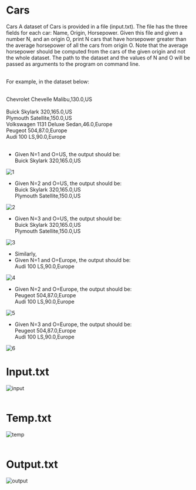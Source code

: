 # Cars
Cars
A dataset of Cars is provided in a file (input.txt). The file has the three fields for each car: Name, Origin, Horsepower. Given this file and given a number N, and an origin O, print N cars that have horsepower greater than the average horsepower of all the cars from origin O. Note that the average horsepower should be computed from the cars of the given origin and not the whole dataset. The path to the dataset and the values of N and O will be passed as arguments to the program on command line.<br><br>


For example, in the dataset below:<br><br>
	

Chevrolet Chevelle Malibu,130.0,US<br>	
Buick Skylark 320,165.0,US<br>
Plymouth Satellite,150.0,US<br>
Volkswagen 1131 Deluxe Sedan,46.0,Europe<br>
Peugeot 504,87.0,Europe<br>
Audi 100 LS,90.0,Europe<br><br>


* Given N=1 and O=US, the output should be:<br>
  Buick Skylark 320,165.0,US<br>

![1](https://user-images.githubusercontent.com/25060937/52166625-bda57d00-2735-11e9-9ae2-719910542638.PNG)


* Given N=2 and O=US, the output should be:<br>	
  Buick Skylark 320,165.0,US<br>
  Plymouth Satellite,150.0,US<br>

![2](https://user-images.githubusercontent.com/25060937/52166633-d0b84d00-2735-11e9-8d1a-d96792b6e63d.PNG)


* Given N=3 and O=US, the output should be:<br>
  Buick Skylark 320,165.0,US<br>
  Plymouth Satellite,150.0,US<br>

![3](https://user-images.githubusercontent.com/25060937/52166645-e7f73a80-2735-11e9-81ab-72c37b4396da.PNG)


* Similarly,<br>
* Given N=1 and O=Europe, the output should be:<br>
  Audi 100 LS,90.0,Europe<br>

![4](https://user-images.githubusercontent.com/25060937/52166654-f7768380-2735-11e9-89e9-87c7ddcd1313.PNG)


* Given N=2 and O=Europe, the output should be:<br>
  Peugeot 504,87.0,Europe<br>
  Audi 100 LS,90.0,Europe<br>

![5](https://user-images.githubusercontent.com/25060937/52166655-078e6300-2736-11e9-8e3c-20d97d2a4dd2.PNG)

* Given N=3 and O=Europe, the output should be:<br>	
  Peugeot 504,87.0,Europe<br>
  Audi 100 LS,90.0,Europe<br>

![6](https://user-images.githubusercontent.com/25060937/52166659-1d038d00-2736-11e9-9307-7390943db5b6.PNG)

# Input.txt<br>
![input](https://user-images.githubusercontent.com/25060937/52166807-2857b800-2738-11e9-9cea-7a355a47b790.PNG)
<br><br>
# Temp.txt<br>
![temp](https://user-images.githubusercontent.com/25060937/52166830-68b73600-2738-11e9-87b8-70ecb2e2547a.PNG)
<br><br>
# Output.txt<br>
![output](https://user-images.githubusercontent.com/25060937/52166829-67860900-2738-11e9-8040-616f992036d0.PNG)
<br><br>

